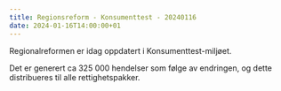 ```yaml
---
title: Regionsreform - Konsumenttest - 20240116
date: 2024-01-16T14:00:00+01
---
```


Regionalreformen er idag oppdatert i Konsumenttest-miljøet. 

Det er generert ca 325 000 hendelser som følge av endringen, og dette distribueres til alle rettighetspakker.

